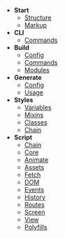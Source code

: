 - **Start**
    - [Structure](/docs/v3/start/structure)
    - [Markup](/docs/v3/start/markup)
- **CLI**
    - [Commands](/docs/v3/cli/commands)
- **Build**
    - [Config](/docs/v3/build/config)
	- [Commands](/docs/v3/build/commands)
	- [Modules](/docs/v3/build/modules)
- **Generate**
	- [Config](/docs/v3/generate/config)
	- [Usage](/docs/v3/generate/usage)
- **Styles**
    - [Variables](/docs/v3/styles/variables)
    - [Mixins](/docs/v3/styles/mixins)
    - [Classes](/docs/v3/styles/classes)
	- [Chain](/docs/v3/script/chain)
- **Script**
	- [Chain](/docs/v3/script/chain)
    - [Core](/docs/v3/script/core)
	- [Animate](/docs/v3/script/animate)
    - [Assets](/docs/v3/script/assets)
    - [Fetch](/docs/v3/script/fetch)
    - [DOM](/docs/v3/script/dom)
    - [Events](/docs/v3/events)
    - [History](/docs/v3/history)
    - [Routes](/docs/v3/routes)
    - [Screen](/docs/v3/screen)
	- [View](/docs/v3/view)
	- [Polyfills](/docs/v3/polyfills)
